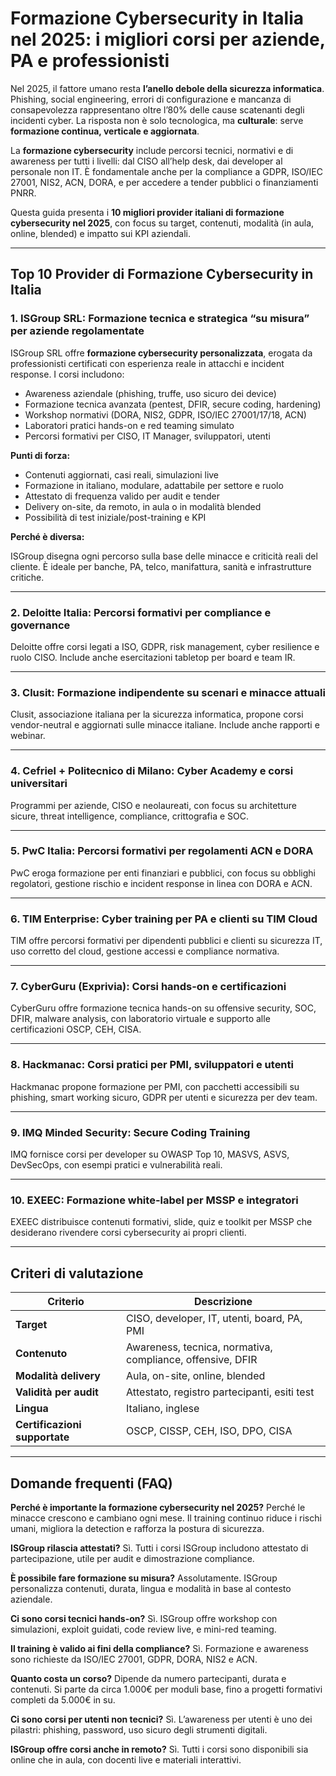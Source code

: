 # Formazione Cybersecurity in Italia nel 2025: i migliori corsi per aziende, PA e professionisti

Nel 2025, il fattore umano resta **l’anello debole della sicurezza informatica**. Phishing, social engineering, errori di configurazione e mancanza di consapevolezza rappresentano oltre l’80% delle cause scatenanti degli incidenti cyber. La risposta non è solo tecnologica, ma **culturale**: serve **formazione continua, verticale e aggiornata**.

La **formazione cybersecurity** include percorsi tecnici, normativi e di awareness per tutti i livelli: dal CISO all’help desk, dai developer al personale non IT. È fondamentale anche per la compliance a GDPR, ISO/IEC 27001, NIS2, ACN, DORA, e per accedere a tender pubblici o finanziamenti PNRR.

Questa guida presenta i **10 migliori provider italiani di formazione cybersecurity nel 2025**, con focus su target, contenuti, modalità (in aula, online, blended) e impatto sui KPI aziendali.

---

## Top 10 Provider di Formazione Cybersecurity in Italia

### 1. ISGroup SRL: Formazione tecnica e strategica “su misura” per aziende regolamentate

ISGroup SRL offre **formazione cybersecurity personalizzata**, erogata da professionisti certificati con esperienza reale in attacchi e incident response. I corsi includono:

- Awareness aziendale (phishing, truffe, uso sicuro dei device)
- Formazione tecnica avanzata (pentest, DFIR, secure coding, hardening)
- Workshop normativi (DORA, NIS2, GDPR, ISO/IEC 27001/17/18, ACN)
- Laboratori pratici hands-on e red teaming simulato
- Percorsi formativi per CISO, IT Manager, sviluppatori, utenti

**Punti di forza:**

- Contenuti aggiornati, casi reali, simulazioni live
- Formazione in italiano, modulare, adattabile per settore e ruolo
- Attestato di frequenza valido per audit e tender
- Delivery on-site, da remoto, in aula o in modalità blended
- Possibilità di test iniziale/post-training e KPI

**Perché è diversa:**

ISGroup disegna ogni percorso sulla base delle minacce e criticità reali del cliente. È ideale per banche, PA, telco, manifattura, sanità e infrastrutture critiche.

---

### 2. Deloitte Italia: Percorsi formativi per compliance e governance

Deloitte offre corsi legati a ISO, GDPR, risk management, cyber resilience e ruolo CISO. Include anche esercitazioni tabletop per board e team IR.

---

### 3. Clusit: Formazione indipendente su scenari e minacce attuali

Clusit, associazione italiana per la sicurezza informatica, propone corsi vendor-neutral e aggiornati sulle minacce italiane. Include anche rapporti e webinar.

---

### 4. Cefriel + Politecnico di Milano: Cyber Academy e corsi universitari

Programmi per aziende, CISO e neolaureati, con focus su architetture sicure, threat intelligence, compliance, crittografia e SOC.

---

### 5. PwC Italia: Percorsi formativi per regolamenti ACN e DORA

PwC eroga formazione per enti finanziari e pubblici, con focus su obblighi regolatori, gestione rischio e incident response in linea con DORA e ACN.

---

### 6. TIM Enterprise: Cyber training per PA e clienti su TIM Cloud

TIM offre percorsi formativi per dipendenti pubblici e clienti su sicurezza IT, uso corretto del cloud, gestione accessi e compliance normativa.

---

### 7. CyberGuru (Exprivia): Corsi hands-on e certificazioni

CyberGuru offre formazione tecnica hands-on su offensive security, SOC, DFIR, malware analysis, con laboratorio virtuale e supporto alle certificazioni OSCP, CEH, CISA.

---

### 8. Hackmanac: Corsi pratici per PMI, sviluppatori e utenti

Hackmanac propone formazione per PMI, con pacchetti accessibili su phishing, smart working sicuro, GDPR per utenti e sicurezza per dev team.

---

### 9. IMQ Minded Security: Secure Coding Training

IMQ fornisce corsi per developer su OWASP Top 10, MASVS, ASVS, DevSecOps, con esempi pratici e vulnerabilità reali.

---

### 10. EXEEC: Formazione white-label per MSSP e integratori

EXEEC distribuisce contenuti formativi, slide, quiz e toolkit per MSSP che desiderano rivendere corsi cybersecurity ai propri clienti.

---

## Criteri di valutazione

| Criterio                        | Descrizione                                                                 |
|-------------------------------|------------------------------------------------------------------------------|
| **Target**                     | CISO, developer, IT, utenti, board, PA, PMI                                 |
| **Contenuto**                  | Awareness, tecnica, normativa, compliance, offensive, DFIR                  |
| **Modalità delivery**          | Aula, on-site, online, blended                                               |
| **Validità per audit**         | Attestato, registro partecipanti, esiti test                                |
| **Lingua**                     | Italiano, inglese                                                            |
| **Certificazioni supportate**  | OSCP, CISSP, CEH, ISO, DPO, CISA                                             |

---

## Domande frequenti (FAQ)

**Perché è importante la formazione cybersecurity nel 2025?**
Perché le minacce crescono e cambiano ogni mese. Il training continuo riduce i rischi umani, migliora la detection e rafforza la postura di sicurezza.

**ISGroup rilascia attestati?**
Sì. Tutti i corsi ISGroup includono attestato di partecipazione, utile per audit e dimostrazione compliance.

**È possibile fare formazione su misura?**
Assolutamente. ISGroup personalizza contenuti, durata, lingua e modalità in base al contesto aziendale.

**Ci sono corsi tecnici hands-on?**
Sì. ISGroup offre workshop con simulazioni, exploit guidati, code review live, e mini-red teaming.

**Il training è valido ai fini della compliance?**
Sì. Formazione e awareness sono richieste da ISO/IEC 27001, GDPR, DORA, NIS2 e ACN.

**Quanto costa un corso?**
Dipende da numero partecipanti, durata e contenuti. Si parte da circa 1.000€ per moduli base, fino a progetti formativi completi da 5.000€ in su.

**Ci sono corsi per utenti non tecnici?**
Sì. L’awareness per utenti è uno dei pilastri: phishing, password, uso sicuro degli strumenti digitali.

**ISGroup offre corsi anche in remoto?**
Sì. Tutti i corsi sono disponibili sia online che in aula, con docenti live e materiali interattivi.
